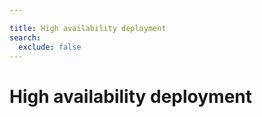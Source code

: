 ```yaml
---

title: High availability deployment
search:
  exclude: false
---
```


# High availability deployment

